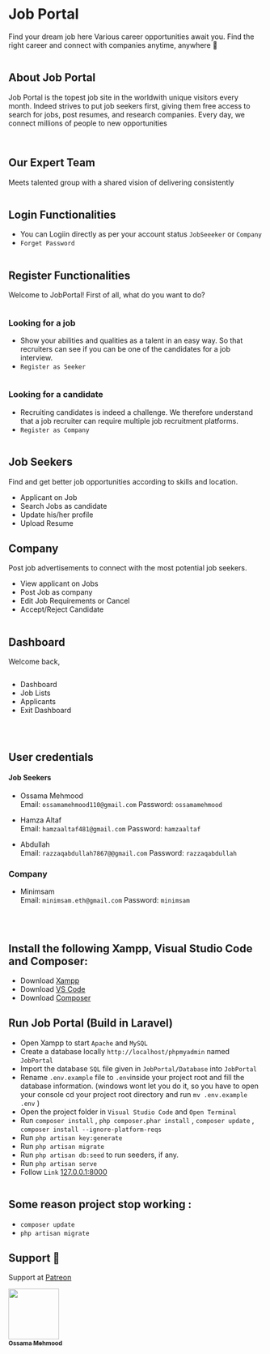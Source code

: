 # Job Portal 

Find your dream job here
Various career opportunities await you. Find the right career and connect with companies anytime, anywhere 🎯

<p align="center">
  <img alt="" style="{max-height: 0px}" src="./Prototype/Home.png">
</p>

## About Job Portal

Job Portal is the topest job site in the worldwith unique visitors every month. Indeed strives to put job seekers first, giving them free access to search for jobs, post resumes, and research companies. Every day, we connect millions of people to new opportunities

<p align="center">
  <img alt="" style="{max-height: 0px}" src="./Prototype/About.png">
</p>

<p align="center">
  <img alt="" style="{max-height: 0px}" src="./Prototype/FindYourDream.png">
</p>

## Our Expert Team

Meets talented group with a shared vision of delivering consistently

<p align="center">
  <img alt="" style="{max-height: 0px}" src="./Prototype/Our Expert Team.gif">
</p>

## Login Functionalities
- You can Logiin directly as per your account status `JobSeeeker` or `Company`
- `Forget Password`

<p align="center">
  <img alt="" style="{max-height: 0px}" src="./Prototype/Login.png">
</p>

## Register Functionalities

Welcome to JobPortal!
First of all, what do you want to do?
<p align="center">
  <img alt="" style="{max-height: 0px}" src="./Prototype/Welcome to Job Portal.png">
</p>

### Looking for a job
- Show your abilities and qualities as a talent in an easy way. So that recruiters can see if you can be one of the candidates for a job interview.
- `Register as Seeker`

<p align="center">
  <img alt="" style="{max-height: 0px}" src="./Prototype/Register as Job Seeker.png">
</p>

### Looking for a candidate
- Recruiting candidates is indeed a challenge. We therefore understand that a job recruiter can require multiple job recruitment platforms.
- `Register as Company`

<p align="center">
  <img alt="" style="{max-height: 0px}" src="./Prototype/Register as Company.png">
</p>

## Job Seekers
Find and get better job opportunities according to skills and location.
- Applicant on Job
- Search Jobs as candidate
- Update his/her profile
- Upload Resume

## Company
Post job advertisements to connect with the most potential job seekers.
- View applicant on Jobs
- Post Job as company
- Edit Job Requirements or Cancel
- Accept/Reject Candidate

<p align="center">
  <img alt="" style="{max-height: 0px}" src="./Prototype/JobSeekersCompany.png">
</p>

## Dashboard

Welcome back,

<p align="center">
  <img alt="" style="{max-height: 0px}" src="./Prototype/Dashboard.png">
</p>

- Dashboard
- Job Lists
- Applicants
- Exit Dashboard

<p align="center">
  <img alt="" style="{max-height: 0px}" src="./Prototype/Job List.png">
</p>

<p align="center">
  <img alt="" style="{max-height: 0px}" src="./Prototype/Applicants.png">
</p>

<p align="center">
  <img alt="" style="{max-height: 0px}" src="./Prototype/Job List.png">
</p>

## User credentials

#### Job Seekers

- Ossama Mehmood <br>
Email: `ossamamehmood110@gmail.com`
Password: `ossamamehmood`

- Hamza Altaf <br>
Email: `hamzaaltaf481@gmail.com`
Password: `hamzaaltaf`

- Abdullah <br>
Email: `razzaqabdullah7867@@gmail.com`
Password: `razzaqabdullah`

### Company

- Minimsam <br>
Email: `minimsam.eth@gmail.com`
Password: `minimsam`

<br>
<p align="center">
  <img alt="" style="{max-height: 0px}" src="./Prototype/Phpmyadmin.png">
</p>


## Install the following Xampp, Visual Studio Code and Composer:
- Download <a href="https://www.apachefriends.org/download.html" target="_blank">Xampp</a>
- Download <a href="https://code.visualstudio.com/download" target="_blank">VS Code</a>
- Download <a href="https://getcomposer.org/download" target="_blank">Composer</a>

## Run Job Portal (Build in Laravel)
- Open Xampp to start `Apache` and `MySQL`
- Create a database locally `http://localhost/phpmyadmin` named `JobPortal`
- Import the database `SQL` file given in `JobPortal/Database` into `JobPortal`
- Rename `.env.example` file to `.env`inside your project root and fill the database information.
  (windows wont let you do it, so you have to open your console cd your project root directory and run `mv .env.example .env` )
- Open the project folder in `Visual Studio Code` and `Open Terminal`
- Run `composer install` , ```php composer.phar install``` , `composer update` , `composer install --ignore-platform-reqs`
- Run `php artisan key:generate` 
- Run `php artisan migrate`
- Run `php artisan db:seed` to run seeders, if any.
- Run `php artisan serve`
- Follow `Link` <a href="http://127.0.0.1:8000" target="_blank">127.0.0.1:8000</a>
<p align="center">
  <img alt="" style="{max-height: 0px}" src="./Prototype/php artisan serve.png">
</p>

## Some reason project stop working :
- `composer update`
- `php artisan migrate`

## Support 💓

Support at <a href="https://www.patreon.com/ossamamehmood" target="_blank">Patreon</a>

<tr><td align="center"><a href="https://github.com/ossamamehmood"><kbd><img src="https://avatars3.githubusercontent.com/ossamamehmood?size=100" width="100px;" alt=""/></kbd><br /><sub><b>Ossama Mehmood</b></sub></a><br /></td>

</tr>
